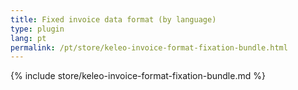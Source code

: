 ```yaml
---
title: Fixed invoice data format (by language)
type: plugin
lang: pt
permalink: /pt/store/keleo-invoice-format-fixation-bundle.html
---
```


{% include store/keleo-invoice-format-fixation-bundle.md %}

